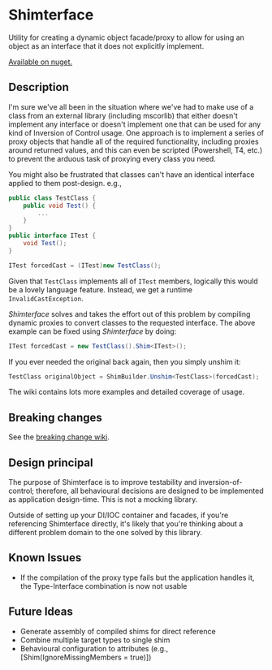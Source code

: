 # Shimterface
Utility for creating a dynamic object facade/proxy to allow for using an object as an interface that it does not explicitly implement.

[Available on nuget.](https://www.nuget.org/packages/Shimterface.Standard/)

## Description
I'm sure we've all been in the situation where we've had to make use of a class from an external library (including mscorlib) that either doesn't implement any interface or doesn't implement one that can be used for any kind of Inversion of Control usage.
One approach is to implement a series of proxy objects that handle all of the required functionality, including proxies around returned values, and this can even be scripted (Powershell, T4, etc.) to prevent the arduous task of proxying every class you need.

You might also be frustrated that classes can't have an identical interface applied to them post-design. e.g.,

```C#
public class TestClass {
    public void Test() {
        ...
    }
}
public interface ITest {
    void Test();
}

ITest forcedCast = (ITest)new TestClass();
```

Given that `TestClass` implements all of `ITest` members, logically this would be a lovely language feature. Instead, we get a runtime `InvalidCastException`.

_Shimterface_ solves and takes the effort out of this problem by compiling dynamic proxies to convert classes to the requested interface.
The above example can be fixed using _Shimterface_ by doing:

```C#
ITest forcedCast = new TestClass().Shim<ITest>();
```

If you ever needed the original back again, then you simply unshim it:

```C#
TestClass originalObject = ShimBuilder.Unshim<TestClass>(forcedCast);
```

The wiki contains lots more examples and detailed coverage of usage.

## Breaking changes
See the [breaking change wiki](https://github.com/IanYates83/Shimterface/wiki/Breaking-changes).

## Design principal
The purpose of Shimterface is to improve testability and inversion-of-control; therefore, all behavioural decisions are designed to be implemented as application design-time.
This is not a mocking library.

Outside of setting up your DI/IOC container and facades, if you're referencing Shimterface directly, it's likely that you're thinking about a different problem domain to the one solved by this library.

## Known Issues
* If the compilation of the proxy type fails but the application handles it, the Type-Interface combination is now not usable

## Future Ideas
* Generate assembly of compiled shims for direct reference
* Combine multiple target types to single shim
* Behavioural configuration to attributes (e.g., [Shim(IgnoreMissingMembers = true)])